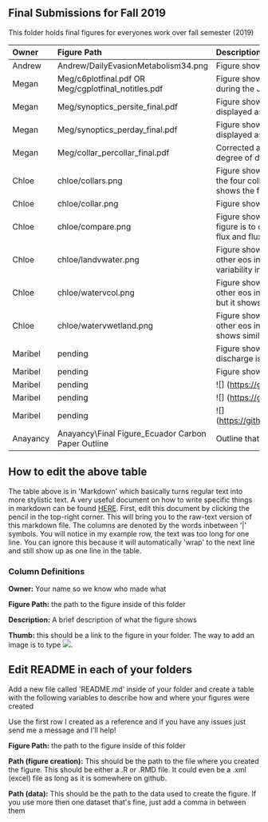 ## Final Submissions for Fall 2019
  This folder holds final figures for everyones work over fall semester (2019)

|Owner|Figure Path|Description|Thumb|
|:---|:---|:---|:----------|
| Andrew | Andrew/DailyEvasionMetabolism34.png| Figure showing evasion, respiration and photosynthesis between stations 3 and 4| ![](https://github.com/ARMurray/Ecuador/blob/testing/Final_Figures/Andrew/DailyEvasionMetabolism34.png)|
| Megan |Meg/c6plotfinal.pdf OR Meg/cgplotfinal_notitles.pdf| Figure showing 5 minute precipitation, discharge, dissolved CO2, flux, CDOM, turbidity, and chlorophyll A during the July14-15 storm event|![](https://github.com/ARMurray/Ecuador/blob/testing/Final_Figures/Meg/c6plotfinal.png) |
| Megan |  Meg/synoptics_persite_final.pdf| Figure showing the corrected values with std. deviation for the 4 synoptic days at each of the 10 sites displayed as 10 plots (one plot for each site). | ![](https://github.com/ARMurray/Ecuador/blob/testing/Final_Figures/Meg/synoptics_persite_final.png)|
| Megan | Meg/synoptics_perday_final.pdf| Figure showing the corrected values with std. deviation for the 4 synoptic days at ecah of the 10 sites displayed as 4 plots (one plot for each day). |![](https://github.com/ARMurray/Ecuador/blob/testing/Final_Figures/Meg/synoptics_perday_final.png)|
| Megan | Meg/collar_percollar_final.pdf|Corrected and average and std. deviation of delta iCO2 for each day at each collar with color-coding by degree of dry/wetness | ![](https://github.com/ARMurray/Ecuador/blob/testing/Final_Figures/Meg/collar_percollar_final.png)
| Chloe| chloe/collars.png| Figure showing comparison in flux over time from collars separated by condition. Top figure shows flux of the four collars in unsaturated soil, second shows the three collars that were in saturated soil conditions, last shows the flux of the collar in the bubbling spring.|![](https://github.com/ARMurray/Ecuador/blob/testing/Final_Figures/chloe/collars.png)|
| Chloe| chloe/collar.png| Figure showing comparison in flux between each collar over all of the days of transect collection. |![](https://github.com/ARMurray/Ecuador/blob/testing/Final_Figures/chloe/collar.png)|
| Chloe| chloe/compare.png| Figure showing comparison in flux between collar flux and flux along positions of the stream. The goal of this figure is to compare magnitude of flux in different soil conditions to stream conditions. It is seen that collar flux and flux of stream is comparable after the waterfall, but is much larger in stream before waterfall. |![](https://github.com/ARMurray/Ecuador/blob/testing/Final_Figures/chloe/compare.png)|
| Chloe| chloe/landvwater.png| Figure showing comparison in flux between the eos in the floating platform behind station 1 (blue) and the other eos in the saturated soil adjacent to the eos in the water. It is over a small time but it shows diel variability in the water but not in the soil. |![](https://github.com/ARMurray/Ecuador/blob/testing/Final_Figures/chloe/landvwater.png)| 
| Chloe| chloe/watervcol.png| Figure showing comparison in flux between the eos in the floating platform behind station 1 (blue) and the other eos in the unsaturated soil adjacent to the eos in the water further up on the hill. It is over a small time but it shows opposite diel variability in the water versus the soil.|![](https://github.com/ARMurray/Ecuador/blob/testing/Final_Figures/chloe/watervcol.png)|
| Chloe| chloe/watervwetland.png| Figure showing comparison in flux between the eos in the floating platform behind station 1 (blue) and the other eos in the far wetland where there was no movement in standing water. It is over a small time but it shows similar diel variability in the water, yet shows scale of moving vs stagnent water. |![](https://github.com/ARMurray/Ecuador/blob/testing/Final_Figures/chloe/watervwetland.png)|
|Maribel|pending|Figure showing pCO2 from five synoptic days and an extra synoptic day done on July 12th. An estimated discharge is added for each day.|
|Maribel|pending|Figure showing the average and standard deviation pCO2 of all six synoptic days.|![](https://github.com/ARMurray/Ecuador/blob/testing/Final_Figures/Maribel/FINAL_FIGURE.png)|
|Maribel|pending|![] (https://github.com/ARMurray/Ecuador/blob/testing/Final_Figures/Maribel/FINALfigure_diegoo.png) |
|Maribel|pending|![] (https://github.com/ARMurray/Ecuador/blob/testing/Final_Figures/Maribel/Rplot01.png) |
|Maribel|pending|![] (https://github.com/ARMurray/Ecuador/blob/testing/Final_Figures/Maribel/finalfigure_synoptic%20copy.png) |
|Anayancy| Anayancy\Final Figure_Ecuador Carbon Paper Outline | Outline that details upcoming paper | https://docs.google.com/document/d/1KH06LT5Tjb8Ekgrrth_P3EMkGs5hfPYJ5sDDhUIIIu0/edit?usp=sharing |

## How to edit the above table

The table above is in 'Markdown' which basically turns regular text into more stylistic text. A very useful document on how to write specific things in markdown can be found [HERE](https://github.com/adam-p/markdown-here/wiki/Markdown-Cheatsheet). First, edit this document by clicking the pencil in the top-right corner. This will bring you to the raw-text version of this markdown file. The columns are denoted by the words inbetween '|' symbols. You will notice in my example row, the text was too long for one line. You can ignore this because it will automatically 'wrap' to the next line and still show up as one line in the table.

### Column Definitions

**Owner:** Your name so we know who made what

**Figure Path:** the path to the figure inside of this folder

**Description:** A brief description of what the figure shows

**Thumb:** this should be a link to the figure in your folder. The way to add an image is to type ![](urltofigure).

## Edit README in each of your folders
Add a new file called 'README.md' inside of your folder and create a table with the following variables to describe how and where your figures were created



Use the first row I created as a reference and if you have any issues just send me a message and I'll help!

**Figure Path:** the path to the figure inside of this folder

**Path (figure creation):** This should be the path to the file where you created the figure. This should be either a .R or .RMD file. It could even be a .xml (excel) file as long as it is somewhere on github.

**Path (data):** This should be the path to the data used to create the figure. If you use more then one dataset that's fine, just add a comma in between them
